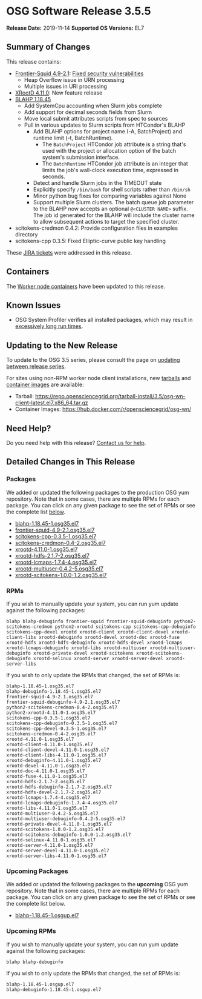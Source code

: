OSG Software Release 3.5.5
===========================

**Release Date:** 2019-11-14
**Supported OS Versions:** EL7

Summary of Changes
------------------

This release contains:

-   [Frontier-Squid 4.9-2.1](http://frontier.cern.ch/dist/rpms/frontier-squidRELEASE_NOTES): [Fixed security vulnerabilities](https://opensciencegrid.org/security/vulns/OSG-SEC-2019-11-11-Vulnerability-in-Squid-UPDATE/)
    -   Heap Overflow issue in URN processing
    -   Multiple issues in URI processing
-   [XRootD 4.11.0](https://github.com/xrootd/xrootd/blob/v4.11.0/docs/ReleaseNotes.txt): New feature release
-   [BLAHP 1.18.45](https://github.com/htcondor/BLAH/releases/tag/v1.18.44)
    -   Add SystemCpu accounting when Slurm jobs complete
    -   Add support for decimal seconds fields from Slurm
    -   Move local submit attributes scripts from spec to sources
    -   Pull in various updates to Slurm scripts from HTCondor's BLAHP
        -   Add BLAHP options for project name (-A, BatchProject) and runtime limit (-t, BatchRuntime).
            -   The `BatchProject` HTCondor job attribute is a string that's used with the project or allocation option of the batch system's submission interface.
            -   The `BatchRuntime` HTCondor job attribute is an integer that limits the job's wall-clock execution time, expressed in seconds.
        -   Detect and handle Slurm jobs in the TIMEOUT state
        -   Explicitly specify `/bin/bash` for shell scripts rather than `/bin/sh`
        -   Minor python bug fixes for comparing variables against None
        -   Support multiple Slurm clusters. The batch queue job parameter to the BLAHP now accepts an optional `@<CLUSTER NAME>` suffix. The job id generated for the BLAHP will include the cluster name to allow subsequent actions to target the specified cluster.
-   scitokens-credmon 0.4.2: Provide configuration files in examples directory
-   scitokens-cpp 0.3.5: Fixed Elliptic-curve public key handling

These
[JIRA tickets](https://jira.opensciencegrid.org/issues/?jql=project%20%3D%20SOFTWARE%20AND%20fixVersion%20%3D%203.5.5%20ORDER%20BY%20priority%20DESC%2C%20key%20DESC)
were addressed in this release.

Containers
----------

The [Worker node containers](../../worker-node/using-wn-containers.md) have been updated to this release.

Known Issues
------------

- OSG System Profiler verifies all installed packages, which may result in
[excessively long run times](https://opensciencegrid.atlassian.net/browse/SOFTWARE-3804).


Updating to the New Release
---------------------------

To update to the OSG 3.5 series, please consult the page on
[updating between release series](../release_series.md#updating-to-osg-35).

For sites using non-RPM worker node client installations, new [tarballs](../../worker-node/install-wn-tarball.md) and
[container images](../../worker-node/using-wn-containers.md) are available:

- Tarball: <https://repo.opensciencegrid.org/tarball-install/3.5/osg-wn-client-latest.el7.x86_64.tar.gz>
- Container Images: <https://hub.docker.com/r/opensciencegrid/osg-wn/>

Need Help?
----------

Do you need help with this release? [Contact us for help](../../common/help.md).

Detailed Changes in This Release
--------------------------------

### Packages

We added or updated the following packages to the production OSG yum repository.
Note that in some cases, there are multiple RPMs for each package.
You can click on any given package to see the set of RPMs or see the complete list [below](#rpms).

-   [blahp-1.18.45-1.osg35.el7](https://koji.chtc.wisc.edu/koji/search?match=glob&type=build&terms=blahp-1.18.45-1.osg35.el7)
-   [frontier-squid-4.9-2.1.osg35.el7](https://koji.chtc.wisc.edu/koji/search?match=glob&type=build&terms=frontier-squid-4.9-2.1.osg35.el7)
-   [scitokens-cpp-0.3.5-1.osg35.el7](https://koji.chtc.wisc.edu/koji/search?match=glob&type=build&terms=scitokens-cpp-0.3.5-1.osg35.el7)
-   [scitokens-credmon-0.4-2.osg35.el7](https://koji.chtc.wisc.edu/koji/search?match=glob&type=build&terms=scitokens-credmon-0.4-2.osg35.el7)
-   [xrootd-4.11.0-1.osg35.el7](https://koji.chtc.wisc.edu/koji/search?match=glob&type=build&terms=xrootd-4.11.0-1.osg35.el7)
-   [xrootd-hdfs-2.1.7-2.osg35.el7](https://koji.chtc.wisc.edu/koji/search?match=glob&type=build&terms=xrootd-hdfs-2.1.7-2.osg35.el7)
-   [xrootd-lcmaps-1.7.4-4.osg35.el7](https://koji.chtc.wisc.edu/koji/search?match=glob&type=build&terms=xrootd-lcmaps-1.7.4-4.osg35.el7)
-   [xrootd-multiuser-0.4.2-5.osg35.el7](https://koji.chtc.wisc.edu/koji/search?match=glob&type=build&terms=xrootd-multiuser-0.4.2-5.osg35.el7)
-   [xrootd-scitokens-1.0.0-1.2.osg35.el7](https://koji.chtc.wisc.edu/koji/search?match=glob&type=build&terms=xrootd-scitokens-1.0.0-1.2.osg35.el7)

### RPMs

If you wish to manually update your system, you can run yum update against the following packages:

    blahp blahp-debuginfo frontier-squid frontier-squid-debuginfo python2-scitokens-credmon python2-xrootd scitokens-cpp scitokens-cpp-debuginfo scitokens-cpp-devel xrootd xrootd-client xrootd-client-devel xrootd-client-libs xrootd-debuginfo xrootd-devel xrootd-doc xrootd-fuse xrootd-hdfs xrootd-hdfs-debuginfo xrootd-hdfs-devel xrootd-lcmaps xrootd-lcmaps-debuginfo xrootd-libs xrootd-multiuser xrootd-multiuser-debuginfo xrootd-private-devel xrootd-scitokens xrootd-scitokens-debuginfo xrootd-selinux xrootd-server xrootd-server-devel xrootd-server-libs

If you wish to only update the RPMs that changed, the set of RPMs is:

``` file
blahp-1.18.45-1.osg35.el7
blahp-debuginfo-1.18.45-1.osg35.el7
frontier-squid-4.9-2.1.osg35.el7
frontier-squid-debuginfo-4.9-2.1.osg35.el7
python2-scitokens-credmon-0.4-2.osg35.el7
python2-xrootd-4.11.0-1.osg35.el7
scitokens-cpp-0.3.5-1.osg35.el7
scitokens-cpp-debuginfo-0.3.5-1.osg35.el7
scitokens-cpp-devel-0.3.5-1.osg35.el7
scitokens-credmon-0.4-2.osg35.el7
xrootd-4.11.0-1.osg35.el7
xrootd-client-4.11.0-1.osg35.el7
xrootd-client-devel-4.11.0-1.osg35.el7
xrootd-client-libs-4.11.0-1.osg35.el7
xrootd-debuginfo-4.11.0-1.osg35.el7
xrootd-devel-4.11.0-1.osg35.el7
xrootd-doc-4.11.0-1.osg35.el7
xrootd-fuse-4.11.0-1.osg35.el7
xrootd-hdfs-2.1.7-2.osg35.el7
xrootd-hdfs-debuginfo-2.1.7-2.osg35.el7
xrootd-hdfs-devel-2.1.7-2.osg35.el7
xrootd-lcmaps-1.7.4-4.osg35.el7
xrootd-lcmaps-debuginfo-1.7.4-4.osg35.el7
xrootd-libs-4.11.0-1.osg35.el7
xrootd-multiuser-0.4.2-5.osg35.el7
xrootd-multiuser-debuginfo-0.4.2-5.osg35.el7
xrootd-private-devel-4.11.0-1.osg35.el7
xrootd-scitokens-1.0.0-1.2.osg35.el7
xrootd-scitokens-debuginfo-1.0.0-1.2.osg35.el7
xrootd-selinux-4.11.0-1.osg35.el7
xrootd-server-4.11.0-1.osg35.el7
xrootd-server-devel-4.11.0-1.osg35.el7
xrootd-server-libs-4.11.0-1.osg35.el7
```

### Upcoming Packages

We added or updated the following packages to the **upcoming** OSG yum repository. Note that in some cases, there are multiple RPMs for each package. You can click on any given package to see the set of RPMs or see the complete list below.

-   [blahp-1.18.45-1.osgup.el7](https://koji.chtc.wisc.edu/koji/search?match=glob&type=build&terms=blahp-1.18.45-1.osgup.el7)

### Upcoming RPMs

If you wish to manually update your system, you can run yum update against the following packages:

    blahp blahp-debuginfo

If you wish to only update the RPMs that changed, the set of RPMs is:

``` file
blahp-1.18.45-1.osgup.el7
blahp-debuginfo-1.18.45-1.osgup.el7
```
